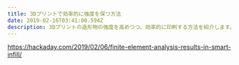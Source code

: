 ```yaml
---
title: 3Dプリントで効率的に強度を保つ方法
date: 2019-02-16T03:41:00.594Z
description: 3Dプリントの造形物の強度を高めつつ、効率的に印刷する方法を紹介します。
---
```

https://hackaday.com/2019/02/06/finite-element-analysis-results-in-smart-infill/
